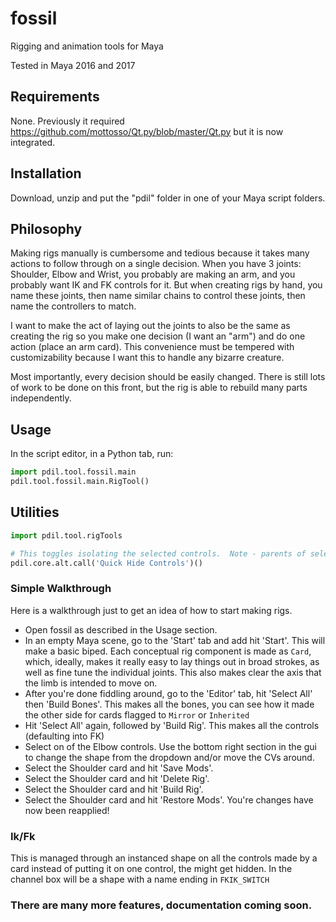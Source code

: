 # fossil
Rigging and animation tools for Maya

Tested in Maya 2016 and 2017

## Requirements

None.  Previously it required https://github.com/mottosso/Qt.py/blob/master/Qt.py but it is now integrated.

## Installation
Download, unzip and put the "pdil" folder in one of your Maya script folders.

## Philosophy
Making rigs manually is cumbersome and tedious because it takes many actions to follow through on a single decision.  When you have 3 joints: Shoulder, Elbow and Wrist, you probably are making an arm, and you probably want IK and FK controls for it.  But when creating rigs by hand, you name these joints, then name similar chains to control these joints, then name the controllers to match.

I want to make the act of laying out the joints to also be the same as creating the rig so you make one decision (I want an "arm") and do one action (place an arm card).  This convenience must be tempered with customizability because I want this to handle any bizarre creature.

Most importantly, every decision should be easily changed.  There is still lots of work to be done on this front, but the rig is able to rebuild many parts independently.


## Usage
In the script editor, in a Python tab, run:

```python
import pdil.tool.fossil.main
pdil.tool.fossil.main.RigTool()
```

## Utilities
```python
import pdil.tool.rigTools

# This toggles isolating the selected controls.  Note - parents of selected controls will remain visible.
pdil.core.alt.call('Quick Hide Controls')()
```

### Simple Walkthrough

Here is a walkthrough just to get an idea of how to start making rigs.

* Open fossil as described in the Usage section.
* In an empty Maya scene, go to the 'Start' tab and add hit 'Start'.  This will make a basic biped.
  Each conceptual rig component is made as `Card`, which, ideally, makes it really easy to lay things out in broad strokes, as well as fine tune the individual joints.  This also makes clear the axis that the limb is intended to move on.
* After you're done fiddling around, go to the 'Editor' tab, hit 'Select All' then 'Build Bones'.  This makes all the bones, you can see how it made the other side for cards flagged to `Mirror` or `Inherited`
* Hit 'Select All' again, followed by 'Build Rig'.  This makes all the controls (defaulting into FK)
* Select on of the Elbow controls.  Use the bottom right section in the gui to change the shape from the dropdown and/or move the CVs around.
* Select the Shoulder card and hit 'Save Mods'.
* Select the Shoulder card and hit 'Delete Rig'.
* Select the Shoulder card and hit 'Build Rig'.
* Select the Shoulder card and hit 'Restore Mods'.  You're changes have now been reapplied!

### Ik/Fk
This is managed through an instanced shape on all the controls made by a card instead of putting it on one control, the might get hidden.  In the channel box will be a shape with a name ending in `FKIK_SWITCH`


### There are many more features, documentation coming soon.
